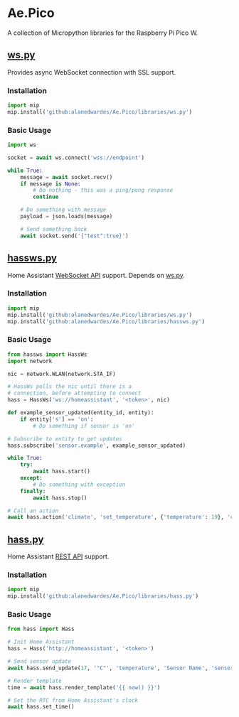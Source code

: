 # Ae.Pico

A collection of Micropython libraries for the Raspberry Pi Pico W.

## [ws.py](./libraries/ws.py)

Provides async WebSocket connection with SSL support.

### Installation

```python
import mip
mip.install('github:alanedwardes/Ae.Pico/libraries/ws.py')
```

### Basic Usage

```python
import ws

socket = await ws.connect('wss://endpoint')

while True:
    message = await socket.recv()        
    if message is None:
        # Do nothing - this was a ping/pong response
        continue

    # Do something with message
    payload = json.loads(message)

    # Send something back
    await socket.send('{"test":true}')
```

## [hassws.py](./libraries/hassws.py)

Home Assistant [WebSocket API](https://developers.home-assistant.io/docs/api/websocket/) support. Depends on [ws.py](#wspy).

### Installation

```python
import mip
mip.install('github:alanedwardes/Ae.Pico/libraries/ws.py')
mip.install('github:alanedwardes/Ae.Pico/libraries/hassws.py')
```

### Basic Usage

```python
from hassws import HassWs
import network

nic = network.WLAN(network.STA_IF)

# HassWs polls the nic until there is a
# connection, before attempting to connect
hass = HassWs('ws://homeassistant', '<token>', nic)

def example_sensor_updated(entity_id, entity):
    if entity['s'] == 'on':
        # Do something if sensor is 'on'

# Subscribe to entity to get updates
hass.subscribe('sensor.example', example_sensor_updated)

while True:
    try:
        await hass.start()
    except:
        # Do something with exception
    finally:
        await hass.stop()

# Call an action
await hass.action('climate', 'set_temperature', {'temperature': 19}, 'climate.kitchen')
```

## [hass.py](./libraries/hass.py)

Home Assistant [REST API](https://developers.home-assistant.io/docs/api/rest/) support.

### Installation

```python
import mip
mip.install('github:alanedwardes/Ae.Pico/libraries/hass.py')
```

### Basic Usage

```python
from hass import Hass

# Init Home Assistant
hass = Hass('http://homeassistant', '<token>')

# Send sensor update
await hass.send_update(17, '°C"', 'temperature', 'Sensor Name', 'sensor.my_sensor_id')

# Render template
time = await hass.render_template('{{ now() }}')

# Set the RTC from Home Assistant's clock
await hass.set_time()
```

